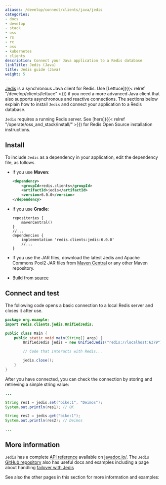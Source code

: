 ```yaml
---
aliases: /develop/connect/clients/java/jedis
categories:
- docs
- develop
- stack
- oss
- rs
- rc
- oss
- kubernetes
- clients
description: Connect your Java application to a Redis database
linkTitle: Jedis (Java)
title: Jedis guide (Java)
weight: 5
---
```


[Jedis](https://github.com/redis/jedis) is a synchronous Java client for Redis.
Use [Lettuce]({{< relref "/develop/clients/lettuce" >}}) if you need
a more advanced Java client that also supports asynchronous and reactive connections.
The sections below explain how to install `Jedis` and connect your application
to a Redis database.

`Jedis` requires a running Redis server. See [here]({{< relref "/operate/oss_and_stack/install/" >}}) for Redis Open Source installation instructions.

## Install

To include `Jedis` as a dependency in your application, edit the dependency file, as follows.

* If you use **Maven**:   

  ```xml
  <dependency>
      <groupId>redis.clients</groupId>
      <artifactId>jedis</artifactId>
      <version>6.0.0</version>
  </dependency>
  ```

* If you use **Gradle**: 

  ```
  repositories {
      mavenCentral()
  }
  //...
  dependencies {
      implementation 'redis.clients:jedis:6.0.0'
      //...
  }
  ```

* If you use the JAR files, download the latest Jedis and Apache Commons Pool2 JAR files from [Maven Central](https://central.sonatype.com/) or any other Maven repository.

* Build from [source](https://github.com/redis/jedis)


## Connect and test

The following code opens a basic connection to a local Redis server
and closes it after use.

```java
package org.example;
import redis.clients.jedis.UnifiedJedis;

public class Main {
    public static void main(String[] args) {
        UnifiedJedis jedis = new UnifiedJedis("redis://localhost:6379");

        // Code that interacts with Redis...

        jedis.close();
    }
}
```

After you have connected, you can check the connection by storing and
retrieving a simple string value:

```java
...

String res1 = jedis.set("bike:1", "Deimos");
System.out.println(res1); // OK

String res2 = jedis.get("bike:1");
System.out.println(res2); // Deimos

...
```

## More information

`Jedis` has a complete [API reference](https://www.javadoc.io/doc/redis.clients/jedis/latest/index.html) available on [javadoc.io/](https://javadoc.io/).
The `Jedis` [GitHub repository](https://github.com/redis/jedis) also has useful docs
and examples including a page about handling
[failover with Jedis](https://github.com/redis/jedis/blob/master/docs/failover.md)

See also the other pages in this section for more information and examples:
